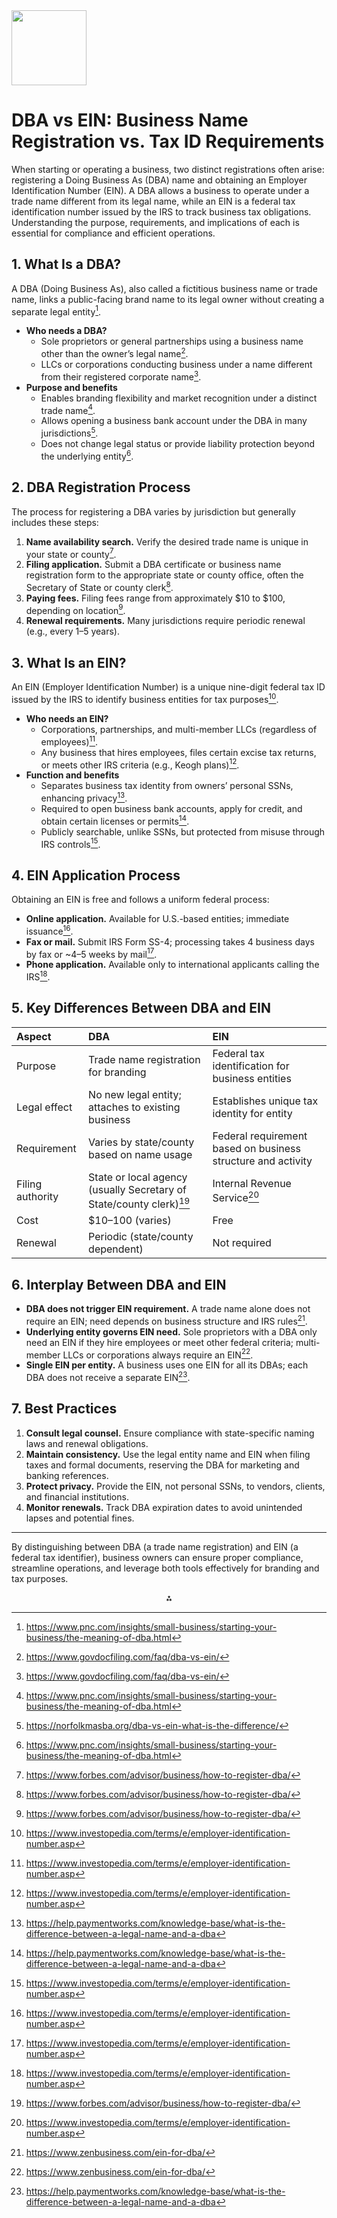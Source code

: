 <img src="https://r2cdn.perplexity.ai/pplx-full-logo-primary-dark%402x.png" class="logo" width="120"/>

# DBA vs EIN: Business Name Registration vs. Tax ID Requirements

When starting or operating a business, two distinct registrations often arise: registering a Doing Business As (DBA) name and obtaining an Employer Identification Number (EIN). A DBA allows a business to operate under a trade name different from its legal name, while an EIN is a federal tax identification number issued by the IRS to track business tax obligations. Understanding the purpose, requirements, and implications of each is essential for compliance and efficient operations.

## 1. What Is a DBA?

A DBA (Doing Business As), also called a fictitious business name or trade name, links a public-facing brand name to its legal owner without creating a separate legal entity[^1].

- **Who needs a DBA?**
    - Sole proprietors or general partnerships using a business name other than the owner’s legal name[^2].
    - LLCs or corporations conducting business under a name different from their registered corporate name[^2].
- **Purpose and benefits**
    - Enables branding flexibility and market recognition under a distinct trade name[^1].
    - Allows opening a business bank account under the DBA in many jurisdictions[^3].
    - Does not change legal status or provide liability protection beyond the underlying entity[^1].


## 2. DBA Registration Process

The process for registering a DBA varies by jurisdiction but generally includes these steps:

1. **Name availability search.** Verify the desired trade name is unique in your state or county[^4].
2. **Filing application.** Submit a DBA certificate or business name registration form to the appropriate state or county office, often the Secretary of State or county clerk[^4].
3. **Paying fees.** Filing fees range from approximately \$10 to \$100, depending on location[^4].
4. **Renewal requirements.** Many jurisdictions require periodic renewal (e.g., every 1–5 years).

## 3. What Is an EIN?

An EIN (Employer Identification Number) is a unique nine-digit federal tax ID issued by the IRS to identify business entities for tax purposes[^5].

- **Who needs an EIN?**
    - Corporations, partnerships, and multi-member LLCs (regardless of employees)[^5].
    - Any business that hires employees, files certain excise tax returns, or meets other IRS criteria (e.g., Keogh plans)[^5].
- **Function and benefits**
    - Separates business tax identity from owners’ personal SSNs, enhancing privacy[^6].
    - Required to open business bank accounts, apply for credit, and obtain certain licenses or permits[^6].
    - Publicly searchable, unlike SSNs, but protected from misuse through IRS controls[^5].


## 4. EIN Application Process

Obtaining an EIN is free and follows a uniform federal process:

- **Online application.** Available for U.S.-based entities; immediate issuance[^5].
- **Fax or mail.** Submit IRS Form SS-4; processing takes 4 business days by fax or ~4–5 weeks by mail[^5].
- **Phone application.** Available only to international applicants calling the IRS[^5].


## 5. Key Differences Between DBA and EIN

| Aspect | DBA | EIN |
| :-- | :-- | :-- |
| Purpose | Trade name registration for branding | Federal tax identification for business entities |
| Legal effect | No new legal entity; attaches to existing business | Establishes unique tax identity for entity |
| Requirement | Varies by state/county based on name usage | Federal requirement based on business structure and activity |
| Filing authority | State or local agency (usually Secretary of State/county clerk)[^4] | Internal Revenue Service[^5] |
| Cost | \$10–100 (varies) | Free |
| Renewal | Periodic (state/county dependent) | Not required |

## 6. Interplay Between DBA and EIN

- **DBA does not trigger EIN requirement.** A trade name alone does not require an EIN; need depends on business structure and IRS rules[^7].
- **Underlying entity governs EIN need.** Sole proprietors with a DBA only need an EIN if they hire employees or meet other federal criteria; multi-member LLCs or corporations always require an EIN[^7].
- **Single EIN per entity.** A business uses one EIN for all its DBAs; each DBA does not receive a separate EIN[^6].


## 7. Best Practices

1. **Consult legal counsel.** Ensure compliance with state-specific naming laws and renewal obligations.
2. **Maintain consistency.** Use the legal entity name and EIN when filing taxes and formal documents, reserving the DBA for marketing and banking references.
3. **Protect privacy.** Provide the EIN, not personal SSNs, to vendors, clients, and financial institutions.
4. **Monitor renewals.** Track DBA expiration dates to avoid unintended lapses and potential fines.

---

By distinguishing between DBA (a trade name registration) and EIN (a federal tax identifier), business owners can ensure proper compliance, streamline operations, and leverage both tools effectively for branding and tax purposes.

<div style="text-align: center">⁂</div>

[^1]: https://www.pnc.com/insights/small-business/starting-your-business/the-meaning-of-dba.html

[^2]: https://www.govdocfiling.com/faq/dba-vs-ein/

[^3]: https://norfolkmasba.org/dba-vs-ein-what-is-the-difference/

[^4]: https://www.forbes.com/advisor/business/how-to-register-dba/

[^5]: https://www.investopedia.com/terms/e/employer-identification-number.asp

[^6]: https://help.paymentworks.com/knowledge-base/what-is-the-difference-between-a-legal-name-and-a-dba

[^7]: https://www.zenbusiness.com/ein-for-dba/

[^8]: https://dos.ny.gov/certificate-assumed-name-domestic-and-foreign-business-corporations

[^9]: https://nyc-business.nyc.gov/nycbusiness/description/certificate-of-assumed-name-for-corporations-llcs-lps-and-notforprofits

[^10]: https://www.legalzoom.com/articles/file-a-dba-in-new-york-a-step-by-step-guide

[^11]: https://www.northwestregisteredagent.com/dba/new-york

[^12]: https://rcreports.com/blog/do-you-need-an-ein-for-a-dba/

[^13]: https://www.uschamber.com/co/start/strategy/doing-business-as-dba-guide

[^14]: https://www.legalzoom.com/articles/do-i-need-an-ein-for-a-dba

[^15]: https://www.reddit.com/r/smallbusiness/comments/160hias/ein_vs_dba/

[^16]: https://www.llcattorney.com/small-business-blog/does-dba-need-ein

[^17]: https://legalcleanup.com/do-i-need-an-ein-for-a-dba/

[^18]: https://www.bench.co/blog/starting-a-business/dba-vs-llc

[^19]: https://www.reddit.com/r/business/comments/160hhuo/ein_or_dba/

[^20]: https://andersonadvisors.com/blog/what-is-a-dba/

